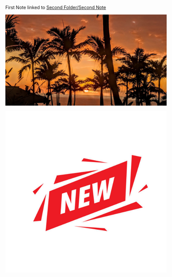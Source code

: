 ---
---

First Note linked to [Second Folder/Second Note](..\Second%20Folder\Second%20Note.md)

![z_attachments/sunset.png](..\z_attachments\sunset.png)

![z_attachments/newImage!.png](..\z_attachments\newImage!.png)
